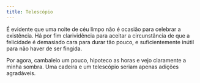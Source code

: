 ```yaml
---
title: Telescópio
---
```


É evidente que uma noite de céu limpo não é ocasião para celebrar a existência. Há por fim clarividência para aceitar a circunstância de que a felicidade é demasiado cara para durar tão pouco, e suficientemente inútil para não haver de ser fingida.

Por agora, cambaleio um pouco, hipoteco as horas e vejo claramente a minha sombra. Uma cadeira e um telescópio seriam apenas adições agradáveis.
